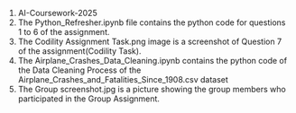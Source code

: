 1.	AI-Coursework-2025
2.	The Python_Refresher.ipynb file contains the python code for questions 1 to 6 of the assignment.
3.	The Codility Assignment Task.png image is a screenshot of Question 7 of the assignment(Codility Task).
4.	The Airplane_Crashes_Data_Cleaning.ipynb contains the python code of the Data Cleaning Process of the Airplane_Crashes_and_Fatalities_Since_1908.csv dataset
5.	The Group screenshot.jpg is a picture showing the group members who participated in the Group Assignment.

